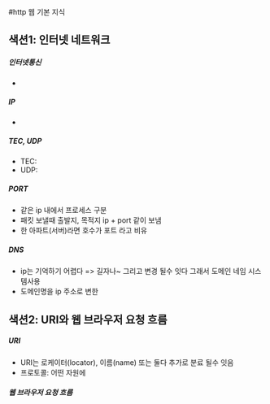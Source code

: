 #http 웹 기본 지식
## 색션1: 인터넷 네트워크
##### 인터넷통신
- 
##### IP
- 
##### TEC, UDP
- TEC:
- UDP:
##### PORT
- 같은 ip 내에서 프로세스 구분
- 패킷 보낼때 출발지, 목적지 ip + port 같이 보냄
- 한 아파트(서버)라면 호수가 포트 라고 비유

##### DNS
- ip는 기억하기 어렵다 => 길자나~ 그리고 변경 될수 잇다 그래서 도메인 네임 시스템사용
- 도메인명을 ip 주소로 변한 

## 색션2: URI와 웹 브라우저 요청 흐름
##### URI
- URI는 로케이터(locator), 이름(name) 또는 둘다 추가로 분료 될수 잇음
- 프로토콜: 어떤 자원에
##### 웹 브라우저 요청 흐름